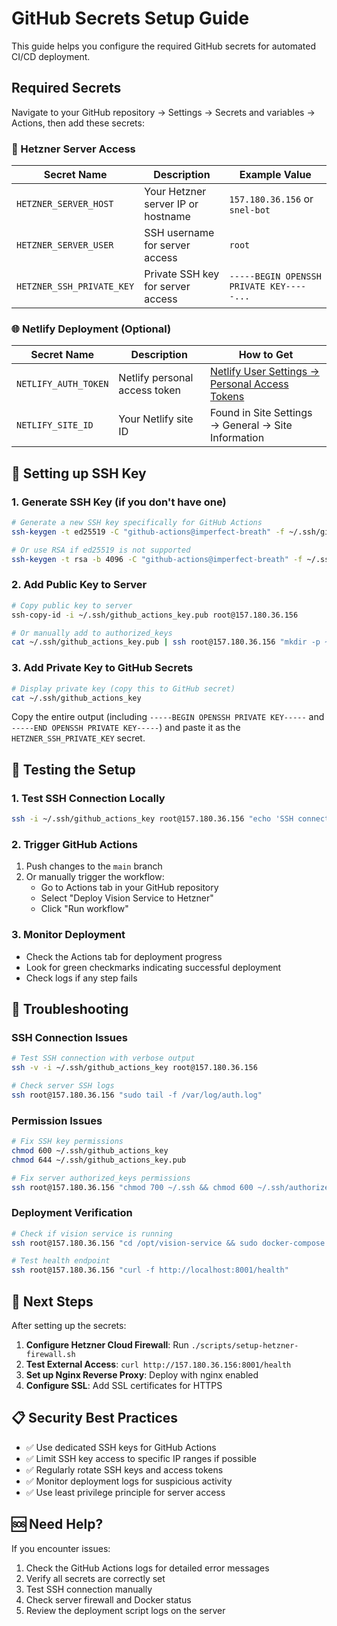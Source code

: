 # GitHub Secrets Setup Guide

This guide helps you configure the required GitHub secrets for automated CI/CD deployment.

## Required Secrets

Navigate to your GitHub repository → Settings → Secrets and variables → Actions, then add these secrets:

### 🔐 Hetzner Server Access

| Secret Name | Description | Example Value |
|-------------|-------------|---------------|
| `HETZNER_SERVER_HOST` | Your Hetzner server IP or hostname | `157.180.36.156` or `snel-bot` |
| `HETZNER_SERVER_USER` | SSH username for server access | `root` |
| `HETZNER_SSH_PRIVATE_KEY` | Private SSH key for server access | `-----BEGIN OPENSSH PRIVATE KEY-----...` |

### 🌐 Netlify Deployment (Optional)

| Secret Name | Description | How to Get |
|-------------|-------------|------------|
| `NETLIFY_AUTH_TOKEN` | Netlify personal access token | [Netlify User Settings → Personal Access Tokens](https://app.netlify.com/user/applications#personal-access-tokens) |
| `NETLIFY_SITE_ID` | Your Netlify site ID | Found in Site Settings → General → Site Information |

## 🔑 Setting up SSH Key

### 1. Generate SSH Key (if you don't have one)

```bash
# Generate a new SSH key specifically for GitHub Actions
ssh-keygen -t ed25519 -C "github-actions@imperfect-breath" -f ~/.ssh/github_actions_key

# Or use RSA if ed25519 is not supported
ssh-keygen -t rsa -b 4096 -C "github-actions@imperfect-breath" -f ~/.ssh/github_actions_key
```

### 2. Add Public Key to Server

```bash
# Copy public key to server
ssh-copy-id -i ~/.ssh/github_actions_key.pub root@157.180.36.156

# Or manually add to authorized_keys
cat ~/.ssh/github_actions_key.pub | ssh root@157.180.36.156 "mkdir -p ~/.ssh && cat >> ~/.ssh/authorized_keys"
```

### 3. Add Private Key to GitHub Secrets

```bash
# Display private key (copy this to GitHub secret)
cat ~/.ssh/github_actions_key
```

Copy the entire output (including `-----BEGIN OPENSSH PRIVATE KEY-----` and `-----END OPENSSH PRIVATE KEY-----`) and paste it as the `HETZNER_SSH_PRIVATE_KEY` secret.

## 🧪 Testing the Setup

### 1. Test SSH Connection Locally

```bash
ssh -i ~/.ssh/github_actions_key root@157.180.36.156 "echo 'SSH connection successful'"
```

### 2. Trigger GitHub Actions

1. Push changes to the `main` branch
2. Or manually trigger the workflow:
   - Go to Actions tab in your GitHub repository
   - Select "Deploy Vision Service to Hetzner"
   - Click "Run workflow"

### 3. Monitor Deployment

- Check the Actions tab for deployment progress
- Look for green checkmarks indicating successful deployment
- Check logs if any step fails

## 🔧 Troubleshooting

### SSH Connection Issues

```bash
# Test SSH connection with verbose output
ssh -v -i ~/.ssh/github_actions_key root@157.180.36.156

# Check server SSH logs
ssh root@157.180.36.156 "sudo tail -f /var/log/auth.log"
```

### Permission Issues

```bash
# Fix SSH key permissions
chmod 600 ~/.ssh/github_actions_key
chmod 644 ~/.ssh/github_actions_key.pub

# Fix server authorized_keys permissions
ssh root@157.180.36.156 "chmod 700 ~/.ssh && chmod 600 ~/.ssh/authorized_keys"
```

### Deployment Verification

```bash
# Check if vision service is running
ssh root@157.180.36.156 "cd /opt/vision-service && sudo docker-compose ps"

# Test health endpoint
ssh root@157.180.36.156 "curl -f http://localhost:8001/health"
```

## 🚀 Next Steps

After setting up the secrets:

1. **Configure Hetzner Cloud Firewall**: Run `./scripts/setup-hetzner-firewall.sh`
2. **Test External Access**: `curl http://157.180.36.156:8001/health`
3. **Set up Nginx Reverse Proxy**: Deploy with nginx enabled
4. **Configure SSL**: Add SSL certificates for HTTPS

## 📋 Security Best Practices

- ✅ Use dedicated SSH keys for GitHub Actions
- ✅ Limit SSH key access to specific IP ranges if possible
- ✅ Regularly rotate SSH keys and access tokens
- ✅ Monitor deployment logs for suspicious activity
- ✅ Use least privilege principle for server access

## 🆘 Need Help?

If you encounter issues:

1. Check the GitHub Actions logs for detailed error messages
2. Verify all secrets are correctly set
3. Test SSH connection manually
4. Check server firewall and Docker status
5. Review the deployment script logs on the server